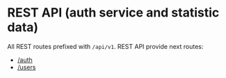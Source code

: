 # REST API (auth service and statistic data)

All REST routes prefixed with `/api/v1`. REST API provide next routes: 

- [/auth](./auth.md)
- [/users](./users.md)